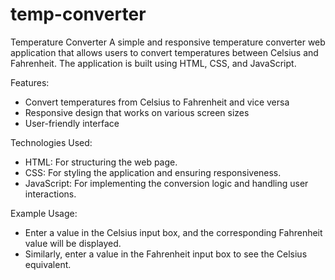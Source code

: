 # temp-converter

Temperature Converter
A simple and responsive temperature converter web application that allows users to convert temperatures between Celsius and Fahrenheit. 
The application is built using HTML, CSS, and JavaScript.


Features:
- Convert temperatures from Celsius to Fahrenheit and vice versa
- Responsive design that works on various screen sizes
- User-friendly interface


Technologies Used:
- HTML: For structuring the web page.
- CSS: For styling the application and ensuring responsiveness.
- JavaScript: For implementing the conversion logic and handling user interactions.


Example Usage:
- Enter a value in the Celsius input box, and the corresponding Fahrenheit value will be displayed.
- Similarly, enter a value in the Fahrenheit input box to see the Celsius equivalent.
